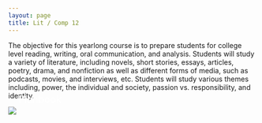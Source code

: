 ```yaml
---
layout: page
title: Lit / Comp 12
---
```


The objective for this yearlong course is to prepare students for college level reading, writing, oral communication, and analysis. Students will study a variety of literature, including novels, short stories, essays, articles, poetry, drama, and nonfiction as well as different forms of media, such as podcasts, movies, and interviews, etc. Students will study various themes including, power, the individual and society, passion vs. responsibility, and identity.

<figure style='margin: 0px;'>
	<a href='http://planbookedu.com/s/4BAD8'>
		<img src='../media/planbook.png' />
	</a>
  <figcaption style='margin-top: -43px; color: white; margin-left: 20px; font-size: 20px;'>Planbook</figcaption>
</figure>
